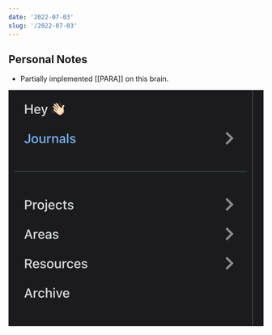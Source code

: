 ```yaml
---
date: '2022-07-03'
slug: '/2022-07-03'
---
```


## Personal Notes

- Partially implemented [[PARA]] on this brain.

![](../Assets/Pasted%20image%2020220703211022.png)
